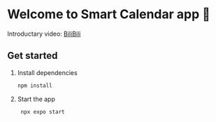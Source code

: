 # Welcome to Smart Calendar app 👋

Introductary video: [BiliBili](https://www.bilibili.com/video/BV1aWztYBETz)

## Get started

1. Install dependencies

   ```bash
   npm install
   ```

2. Start the app

   ```bash
    npx expo start
   ```
